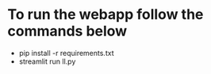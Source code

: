 # To run the webapp follow the commands below

- pip install -r requirements.txt
- streamlit run ll.py